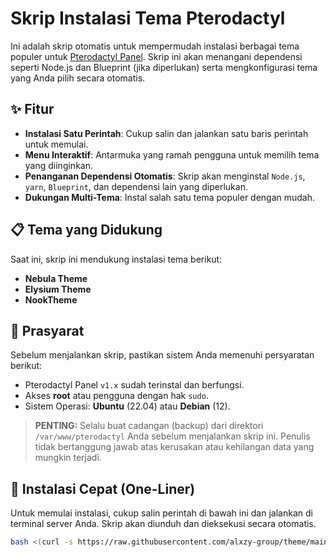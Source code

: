 # Skrip Instalasi Tema Pterodactyl

Ini adalah skrip otomatis untuk mempermudah instalasi berbagai tema populer untuk [Pterodactyl Panel](https://pterodactyl.io/). Skrip ini akan menangani dependensi seperti Node.js dan Blueprint (jika diperlukan) serta mengkonfigurasi tema yang Anda pilih secara otomatis.
## ✨ Fitur

-   **Instalasi Satu Perintah**: Cukup salin dan jalankan satu baris perintah untuk memulai.
-   **Menu Interaktif**: Antarmuka yang ramah pengguna untuk memilih tema yang diinginkan.
-   **Penanganan Dependensi Otomatis**: Skrip akan menginstal `Node.js`, `yarn`, `Blueprint`, dan dependensi lain yang diperlukan.
-   **Dukungan Multi-Tema**: Instal salah satu tema populer dengan mudah.

## 📋 Tema yang Didukung

Saat ini, skrip ini mendukung instalasi tema berikut:
-   **Nebula Theme**
-   **Elysium Theme**
-   **NookTheme**

## 🛑 Prasyarat

Sebelum menjalankan skrip, pastikan sistem Anda memenuhi persyaratan berikut:
-   Pterodactyl Panel `v1.x` sudah terinstal dan berfungsi.
-   Akses **root** atau pengguna dengan hak `sudo`.
-   Sistem Operasi: **Ubuntu** (22.04) atau **Debian** (12).

> **PENTING:** Selalu buat cadangan (backup) dari direktori `/var/www/pterodactyl` Anda sebelum menjalankan skrip ini. Penulis tidak bertanggung jawab atas kerusakan atau kehilangan data yang mungkin terjadi.

## 🚀 Instalasi Cepat (One-Liner)

Untuk memulai instalasi, cukup salin perintah di bawah ini dan jalankan di terminal server Anda. Skrip akan diunduh dan dieksekusi secara otomatis.

```bash
bash <(curl -s https://raw.githubusercontent.com/alxzy-group/theme/main/install.sh)

